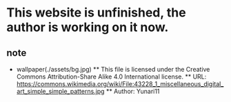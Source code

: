 # This website is unfinished, the author is working on it now.

## note
* wallpaper(./assets/bg.jpg) 
** This file is licensed under the Creative Commons Attribution-Share Alike 4.0 International license.
** URL: https://commons.wikimedia.org/wiki/File:43228_1_miscellaneous_digital_art_simple_simple_patterns.jpg
** Author: Yunari11